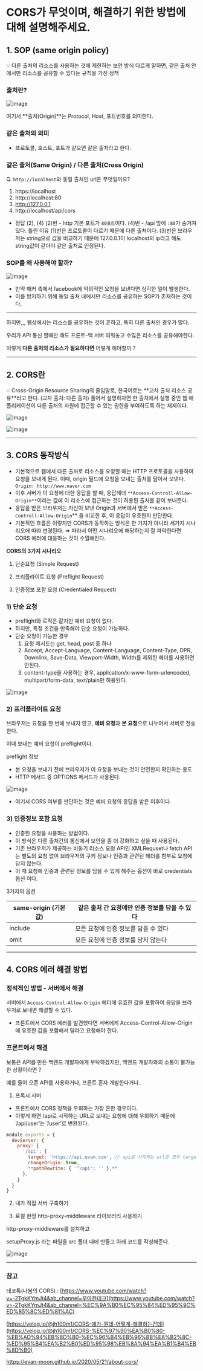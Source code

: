 # CORS가 무엇이며, 해결하기 위한 방법에 대해 설명해주세요.

## 1. SOP (same origin policy)

<aside>
💡 다른 출처의 리소스를 사용하는 것에 제한하는 보안 방식  
다르게 말하면, 같은 출처 안에서만 리소스를 공유할 수 있다는 규칙을 가진 정책

</aside>

### **출처**란?

![image](../../resources/CORS/image.png)

여기서 **출처(Origin)**는 Protocol, Host, 포트번호를 의미한다.

### 같은 출처의 의미

-   프로토콜, 호스트, 포트가 같으면 같은 출처라고 한다.

### 같은 출처(Same Origin) / 다른 출처(Cross Origin)

Q. `http://localhost`와 동일 출처인 url은 무엇일까요?

1. https://localhost
2. http://localhost:80
3. http://127.0.0.1
4. http://localhost/api/cors

-   정답
    (2), (4)
    (2)번 - http 기본 포트가 `80포트`이다.
    (4)번 - /api 앞에 `:80`가 숨겨져 있다.
    틀린 이유
    (1)번은 프로토콜이 다르기 때문에 다른 출처이다.
    (3)번은 브라우저는 string으로 값을 비교하기 때문에 127.0.0.1이 localhost의 ip라고 해도 string값이 같아야 같은 출처로 인정된다.

### SOP를 왜 사용해야 할까?

![image](../../resources/CORS/image1.png)

-   만약 해커 측에서 facebook에 악의적인 요청을 보낸다면 심각한 일이 발생한다.
-   이를 방지하기 위해 동일 출처 내에서만 리소스를 공유하는 SOP가 존재하는 것이다.

---

하지만,,, 웹상에서는 리소스를 공유하는 것이 흔하고, 특히 다른 출처인 경우가 많다.

우리가 API 통신 할때만 해도 프론트-백 서버 띄워놓고 수많은 리소스를 공유해야한다.

이렇게 **다른 출처의 리소스가 필요하다면** 어떻게 해야할까 ?

---

## 2. CORS란

<aside>
💡 Cross-Origin Resource Sharing의 줄임말로, 한국어로는 **교차 출처 리소스 공유**라고 한다. (교차 출처: 다른 출처)
풀어서 설명하자면 한 출처에서 실행 중인 웹 애플리케이션이 다른 출처의 자원에 접근할 수 있는 권한을 부여하도록 하는 체제이다.

</aside>

![image](../../resources/CORS/image2.png)

![image](../../resources/CORS/image3.png)

---

## 3. CORS 동작방식

-   기본적으로 웹에서 다른 출처로 리소스를 요청할 때는 HTTP 프로토콜을 사용하여 요청을 보내게 된다. 이때, origin 필드에 요청을 보내는 출처를 담아서 보낸다.
    `Origin: http://www.naver.com`
-   이후 서버가 이 요청에 대한 응답을 할 때, 응답헤더 `**Access-Controll-Allow-Origin**`이라는 값에 이 리소스에 접근하는 것이 허용된 출처를 같이 보내준다.
-   응답을 받은 브라우저는 자신이 보낸 Origin과 서버에서 받은 `**Access-Controll-Allow-Origin`\*\* 을 비교한 후, 이 응답이 유효한지 판단한다.
-   기본적인 흐름은 이렇지만 CORS가 동작하는 방식은 한 가지가 아니라 세가지 시나리오에 따라 변경된다. ⇒ 따라서 어떤 시나리오에 해당하는지 잘 파악한다면 CORS 에러에 대응하는 것이 수월해진다.

**CORS의 3가지 시나리오**

1. 단순요청 (Simple Request)

2. 프리플라이트 요청 (Preflight Request)

3. 인증정보 포함 요청 (Credentialed Request)

### 1) 단순 요청

-   preflight와 로직은 같지만 예비 요청이 없다.
-   하지만, 특정 조건을 만족해야 단순 요청이 가능하다.
-   단순 요청이 가능한 경우
    1. 요청 메서드는 get, head, post 중 하나
    2. Accept, Accept-Language, Content-Language, Content-Type, DPR, Downlink, Save-Data, Viewport-Width, Width를 제외한 헤더를 사용하면 안된다.
    3. content-type을 사용하는 경우, application/x-www-form-urlencoded, multipart/form-data, text/plain만 허용된다.

![image](../../resources/CORS/image4.png)

### 2) 프리플라이트 요청

브라우저는 요청을 한 번에 보내지 않고, **예비 요청**과 **본 요청**으로 나누어서 서버로 전송한다.

이때 보내는 예비 요청이 preflight이다.

preflight 정보

-   본 요청을 보내기 전에 브라우저가 이 요청을 보내는 것이 안전한지 확인하는 용도
-   HTTP 메서드 중 OPTIONS 메서드가 사용된다.

![image](../../resources/CORS/image5.png)

-   여기서 CORS 여부를 판단하는 것은 예비 요청의 응답을 받은 이후이다.

### 3) 인증정보 포함 요청

-   인증된 요청을 사용하는 방법이다.
-   이 방식은 다른 출처간의 통신에서 보안을 좀 더 강화하고 싶을 때 사용된다.
-   기존 브라우저가 제공하는 비동기 리소스 요청 API인 XMLRequset나 fetch API는 별도의 요청 없이 브라우저의 쿠키 정보나 인증과 관련된 헤더를 함부로 요청에 담지 않는다.
-   이 때 요청에 인증과 관련된 정보를 담을 수 있게 해주는 옵션이 바로 credentials 옵션 이다.

3가지의 옵션

| same-origin (기본값) | 같은 출처 간 요청에만 인증 정보를 담을 수 있다 |
| -------------------- | ---------------------------------------------- |
| include              | 모든 요청에 인증 정보를 담을 수 있다           |
| omit                 | 모든 요청에 인증 정보를 담지 않는다            |

---

## 4. CORS 에러 해결 방법

### 정석적인 방법 - 서버에서 해결

서버에서 `Access-Control-Allow-Origin` 헤더에 유효한 값을 포함하여 응답을 브라우저로 보내면 해결할 수 있다.

-   프론트에서 CORS 에러를 발견했다면 서버에게 Access-Control-Allow-Origin에 유효한 값을 포함해서 달라고 요청해야 한다.

### 프론트에서 해결

보통은 API를 만든 백엔드 개발자에게 부탁하겠지만, 백엔드 개발자와의 소통이 불가능한 상황이라면 ?

예를 들어 오픈 API를 사용하거나, 프론트 혼자 개발한다거나..

1. 프록시 서버

-   프론트에서 CORS 정책을 우회하는 가장 흔한 경우이다.
-   이렇게 하면 /api로 시작하는 URL로 보내는 요청에 대해 우회하기 때문에 ‘/api/user’는 ‘/user’로 변환된다.

```jsx
module.exports = {
  devServer: {
    proxy: {
      '/api': {
        target: 'https://api.evan.com', // api로 시작하는 url은 모두 target으로 리다이렉션 된다.
        changeOrigin: true,
        **pathRewrite: { '^/api': '' },**
      },
    }
  }
}
```

2. 내가 직접 서버 구축하기

3. 로컬 한정 http-proxy-middleware 라이브러리 사용하기

http-proxy-middleware를 설치하고

setupProxy.js 라는 파일을 src 폴더 내에 만들고 아래 코드를 작성해준다.

![image](../../resources/CORS/image6.png)

---

### 참고

테코톡(나봄의 CORS) : [https://www.youtube.com/watch?v=-2TgkKYmJt4&ab_channel=우아한테크](https://www.youtube.com/watch?v=-2TgkKYmJt4&ab_channel=%EC%9A%B0%EC%95%84%ED%95%9C%ED%85%8C%ED%81%AC)

[https://velog.io/@jh100m1/CORS-에가-뭔데-어떻게-해결하는건데](https://velog.io/@jh100m1/CORS-%EC%97%90%EA%B0%80-%EB%AD%94%EB%8D%B0-%EC%96%B4%EB%96%BB%EA%B2%8C-%ED%95%B4%EA%B2%B0%ED%95%98%EB%8A%94%EA%B1%B4%EB%8D%B0)

https://evan-moon.github.io/2020/05/21/about-cors/
